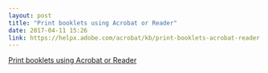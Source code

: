 ```yaml
---
layout: post
title: "Print booklets using Acrobat or Reader"
date: 2017-04-11 15:26
link: https://helpx.adobe.com/acrobat/kb/print-booklets-acrobat-reader.html
---
```


[Print booklets using Acrobat or Reader](https://helpx.adobe.com/acrobat/kb/print-booklets-acrobat-reader.html)

> 

